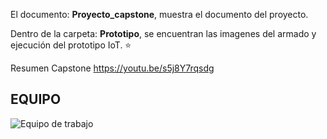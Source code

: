 
El documento: **Proyecto_capstone**, muestra el documento del proyecto.

Dentro de la carpeta: **Prototipo**, se encuentran las imagenes del armado y ejecución del prototipo IoT. ⭐


Resumen Capstone
https://youtu.be/s5j8Y7rqsdg


## EQUIPO 
![Equipo de trabajo](https://user-images.githubusercontent.com/86132543/155701120-5fedd6c1-89f1-4b16-991c-05f9995482d0.jpeg)
